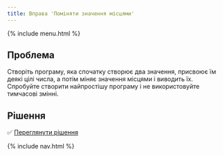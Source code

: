 ```yaml
---
title: Вправа 'Поміняти значення місцями'
---
```


{% include menu.html %}

## Проблема

Створіть програму, яка спочатку створює два значення, присвоює їм деякі цілі числа, а потім міняє значення місцями і виводить їх. Спробуйте створити найпростішу програму і не використовуйте тимчасові змінні.

## Рішення

✅ [Переглянути рішення](solution)

{% include nav.html %}